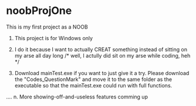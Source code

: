 # noobProjOne
This is my first project as a NOOB

1. This project is for Windows only

2. I do it because I want to actually CREAT something instead of sitting on my arse all day long
  /* well, I actully did sit on my arse while coding, heh */

3. Download mainTest.exe if you want to just give it a try. Please download the "Codes_QuestionMark" and move it to the same folder as the executable so that the mainTest.exe could run with full functions.

....
n. More showing-off-and-useless features comming up
